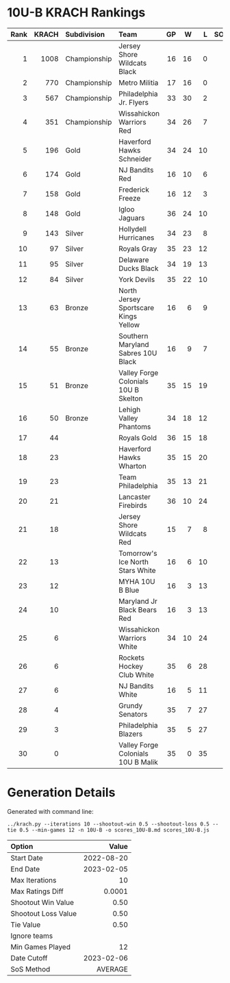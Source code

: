 # 10U-B KRACH Rankings
Rank|KRACH|Subdivision|Team|GP|W|L|SOW|SOL|T|SoS
---:|---:|:---|:---|---:|---:|---:|---:|---:|---:|---:
1|1008|Championship|Jersey Shore Wildcats Black|16|16|0|0|0|0|140
2|770|Championship|Metro Militia|17|16|0|1|0|0|102
3|567|Championship|Philadelphia Jr. Flyers|33|30|2|1|0|0|117
4|351|Championship|Wissahickon Warriors Red|34|26|7|0|1|0|292
5|196|Gold|Haverford Hawks Schneider|34|24|10|0|0|0|190
6|174|Gold|NJ Bandits Red|16|10|6|0|0|0|288
7|158|Gold|Frederick Freeze|16|12|3|1|0|0|86
8|148|Gold|Igloo Jaguars|36|24|10|1|1|0|158
9|143|Silver|Hollydell Hurricanes|34|23|8|1|2|0|118
10|97|Silver|Royals Gray|35|23|12|0|0|0|110
11|95|Silver|Delaware Ducks Black|34|19|13|1|1|0|114
12|84|Silver|York Devils|35|22|10|3|0|0|84
13|63|Bronze|North Jersey Sportscare Kings Yellow|16|6|9|1|0|0|251
14|55|Bronze|Southern Maryland Sabres 10U Black|16|9|7|0|0|0|66
15|51|Bronze|Valley Forge Colonials 10U B Skelton|35|15|19|1|0|0|176
16|50|Bronze|Lehigh Valley Phantoms|34|18|12|1|3|0|96
17|44||Royals Gold|36|15|18|0|3|0|163
18|23||Haverford Hawks Wharton|35|15|20|0|0|0|106
19|23||Team Philadelphia|35|13|21|0|1|0|79
20|21||Lancaster Firebirds|36|10|24|1|1|0|127
21|18||Jersey Shore Wildcats Red|15|7|8|0|0|0|45
22|13||Tomorrow's Ice North Stars White|16|6|10|0|0|0|47
23|12||MYHA 10U B Blue|16|3|13|0|0|0|113
24|10||Maryland Jr Black Bears Red|16|3|13|0|0|0|105
25|6||Wissahickon Warriors White|34|10|24|0|0|0|78
26|6||Rockets Hockey Club White|35|6|28|1|0|0|222
27|6||NJ Bandits White|16|5|11|0|0|0|62
28|4||Grundy Senators|35|7|27|1|0|0|91
29|3||Philadelphia Blazers|35|5|27|1|2|0|126
30|0||Valley Forge Colonials 10U B Malik|35|0|35|0|0|0|80
# Generation Details

Generated with command line:
```
../krach.py --iterations 10 --shootout-win 0.5 --shootout-loss 0.5 --tie 0.5 --min-games 12 -n 10U-B -o scores_10U-B.md scores_10U-B.js
```

| Option | Value |
| :----- | ----: |
| Start Date | 2022-08-20 |
| End Date | 2023-02-05 |
| Max Iterations | 10 |
| Max Ratings Diff | 0.0001 |
| Shootout Win Value | 0.50 |
| Shootout Loss Value | 0.50 |
| Tie Value | 0.50 |
| Ignore teams |  |
| Min Games Played | 12 |
| Date Cutoff | 2023-02-06 |
| SoS Method | AVERAGE |


